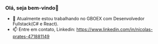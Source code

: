 ### Olá, seja bem-vindo👋

- 🔭 Atualmente estou trabalhando no GBOEX com Desenvolvedor Fullstack(C# e React).
- 📫 Entre em contato, Linkedin: https://www.linkedin.com/in/nícolas-prates-471881149



